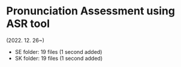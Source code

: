 # Pronunciation Assessment using ASR tool
(2022. 12. 26~)

* SE folder: 19 files (1 second added)
* SK folder: 19 files (1 second added)
